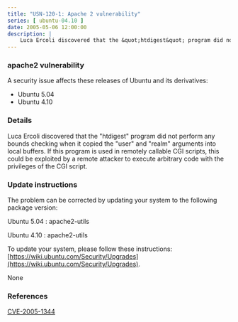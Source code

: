 ```yaml
---
title: "USN-120-1: Apache 2 vulnerability"
series: [ ubuntu-04.10 ]
date: 2005-05-06 12:00:00
description: |
    Luca Ercoli discovered that the &quot;htdigest&quot; program did not perform any bounds checking when it copied the &quot;user&quot; and &quot;realm&quot; arguments into local buffers. If this program is used in remotely callable CGI scripts, this could be exploited by a remote attacker to execute arbitrary code with the privileges of the CGI script.
--- 
```

 
### apache2 vulnerability

A security issue affects these releases of Ubuntu and its derivatives:

* Ubuntu 5.04
* Ubuntu 4.10

### Details

Luca Ercoli discovered that the &quot;htdigest&quot; program did not perform any bounds checking when it copied the &quot;user&quot; and &quot;realm&quot; arguments into local buffers. If this program is used in remotely callable CGI scripts, this could be exploited by a remote attacker to execute arbitrary code with the privileges of the CGI script.

### Update instructions

The problem can be corrected by updating your system to the following package version:

Ubuntu 5.04
 : apache2-utils 

Ubuntu 4.10
 : apache2-utils 

To update your system, please follow these instructions: [https://wiki.ubuntu.com/Security/Upgrades](https://wiki.ubuntu.com/Security/Upgrades).

None

### References

 [CVE-2005-1344](http://people.ubuntu.com/~ubuntu-security/cve/CVE-2005-1344)
 
